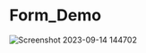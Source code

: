 # Form_Demo

![Screenshot 2023-09-14 144702](https://github.com/Dhrumit2003/Form_Demo/assets/141128230/edec05b0-4a86-42be-a765-2bbfbda0774b)
